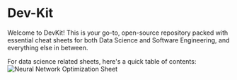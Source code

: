 # Dev-Kit
Welcome to DevKit! This is your go-to, open-source repository packed with essential cheat sheets for both Data Science and Software Engineering, and everything else in between.

For data science related sheets, here's a quick table of contents:
![Neural Network Optimization Sheet](https://github.com/user-attachments/assets/4acc0019-1b4c-4ec9-97e8-9df296b7518b)

